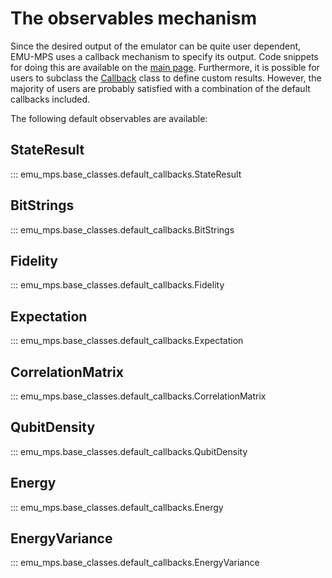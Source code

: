# The observables mechanism

Since the desired output of the emulator can be quite user dependent, EMU-MPS uses a callback mechanism to specify its output.
Code snippets for doing this are available on the [main page](index.md). Furthermore, it is possible for users to subclass the
[Callback](base_classes.md#callback) class to define custom results. However, the majority of users are probably satisfied with a combination of the default callbacks included.

The following default observables are available:

## StateResult
::: emu_mps.base_classes.default_callbacks.StateResult

## BitStrings
::: emu_mps.base_classes.default_callbacks.BitStrings

## Fidelity
::: emu_mps.base_classes.default_callbacks.Fidelity

## Expectation
::: emu_mps.base_classes.default_callbacks.Expectation

## CorrelationMatrix
::: emu_mps.base_classes.default_callbacks.CorrelationMatrix

## QubitDensity
::: emu_mps.base_classes.default_callbacks.QubitDensity

## Energy
::: emu_mps.base_classes.default_callbacks.Energy

## EnergyVariance
::: emu_mps.base_classes.default_callbacks.EnergyVariance
